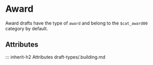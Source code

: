 # Award

Award drafts have the type of `award` and
belong to the `$cat_award00` category by default.

## Attributes
::: inherit-h2 Attributes draft-types/.building.md
